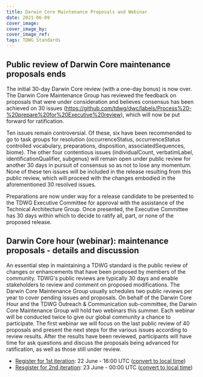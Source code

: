 ```yaml
---
title: Darwin Core Maintenance Proposals and Webinar
date: 2021-06-09
cover_image: 
cover_image_by: 
cover_image_ref: 
tags: TDWG Standards
---
```


## Public review of Darwin Core maintenance proposals ends

The initial 30-day Darwin Core review (with a one-day bonus) is now over. The Darwin Core Maintenance Group has reviewed the feedback on proposals that were under consideration and believes consensus has been achieved on 30 issues (https://github.com/tdwg/dwc/labels/Process%20-%20prepare%20for%20Executive%20review), which will now be put forward for ratification.

Ten issues remain controversial. Of these, six have been recommended to go to task groups for resolution (occurrenceStatus, occurrenceStatus controlled vocabulary, preparations, disposition, associatedSequences, biome). The other four contentious issues (individualCount, verbatimLabel, identificationQualifier, subgenus) will remain open under public review for another 30 days in pursuit of consensus so as not to lose any momentum. None of these ten issues will be included in the release resulting from this public review, which will proceed with the changes embodied in the aforementioned 30 resolved issues.

Preparations are now under way for a release candidate to be presented to the TDWG Executive Committee for approval with the assistance of the Technical Architecture Group. Once presented, the Executive Committee has 30 days within which to decide to ratify all, part, or none of the proposed release.


## Darwin Core hour (webinar): maintenance proposals - details and discussion

An essential step in maintaining a TDWG standard is the public review of changes or enhancements that have been proposed by members of the community. TDWG's public reviews are typically 30 days and enable stakeholders to review and comment on proposed modifications. The Darwin Core Maintenance Group usually schedules two public reviews per year to cover pending issues and proposals. On behalf of the Darwin Core Hour and the TDWG Outreach & Communication sub-committee, the Darwin Core Maintenance Group will hold two webinars this summer. Each webinar will be conducted twice to give our global community a chance to participate. The first webinar we will focus on the last public review of 40 proposals and present the next steps for the various issues according to review results. After the results have been reviewed, participants will have time for ask questions and discuss the proposals being advanced for ratification, as well as those still under review.  

 * [Register for 1st iteration](https://zoom.us/meeting/register/tJMqcuusrz0vE9Q-iDECMtxVZ0_eEgBR4vq4):  22 June - 16:00 UTC ([convert to local time](https://www.timeanddate.com/worldclock/fixedtime.html?msg=Darwin+Core+Hour%2C+Summer+2021+%231a&iso=20210622T16&p1=1440))
 * [Resgister for 2nd iteration](https://zoom.us/meeting/register/tJMqf-6tqzwsGNVxP_46UIdV7vgsuws47eMX):  23 June - 00:00 UTC ([convert to local time](https://www.timeanddate.com/worldclock/fixedtime.html?msg=Darwin+Core+Hour%2C+Summer+2021+%231b&iso=20210623T00&p1=1440))
